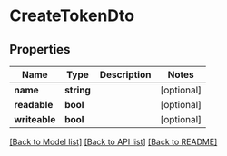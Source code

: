 # CreateTokenDto

## Properties

| Name          | Type       | Description | Notes      |
| ------------- | ---------- | ----------- | ---------- |
| **name**      | **string** |             | [optional] |
| **readable**  | **bool**   |             | [optional] |
| **writeable** | **bool**   |             | [optional] |

[[Back to Model list]](../../README.md#documentation-for-models) [[Back to API list]](../../README.md#documentation-for-api-endpoints) [[Back to README]](../../README.md)

